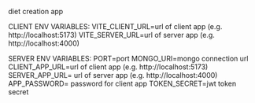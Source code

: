 diet creation app

CLIENT ENV VARIABLES:
VITE_CLIENT_URL=url of client app (e.g. http://localhost:5173)
VITE_SERVER_URL=url of server app (e.g. http://localhost:4000)

SERVER ENV VARIABLES:
PORT=port
MONGO_URI=mongo connection url
CLIENT_APP_URL=url of client app (e.g. http://localhost:5173)
SERVER_APP_URL= url of server app (e.g. http://localhost:4000)
APP_PASSWORD= password for client app
TOKEN_SECRET=jwt token secret
